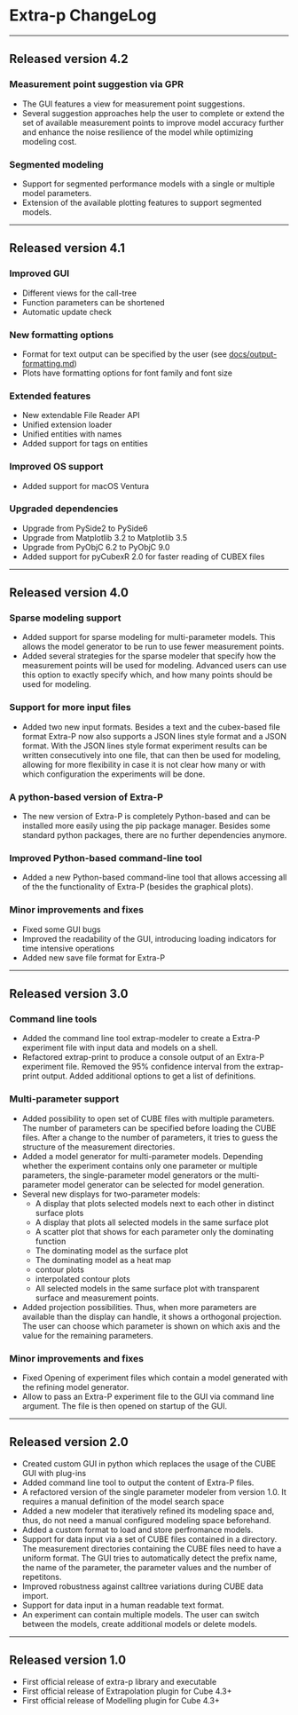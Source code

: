 # Extra-p ChangeLog

***

## Released version 4.2

### Measurement point suggestion via GPR
* The GUI features a view for measurement point suggestions.
* Several suggestion approaches help the user to complete or extend the set of available measurement points
to improve model accuracy further and enhance the noise resilience of the model while optimizing modeling cost.

### Segmented modeling
* Support for segmented performance models with a single or multiple model parameters.
* Extension of the available plotting features to support segmented models.

***

## Released version 4.1

### Improved GUI
* Different views for the call-tree
* Function parameters can be shortened
* Automatic update check

### New formatting options
* Format for text output can be specified by the user 
  (see [docs/output-formatting.md](docs/output-formatting.md))
* Plots have formatting options for font family and font size

### Extended features
* New extendable File Reader API
* Unified extension loader
* Unified entities with names
* Added support for tags on entities

### Improved OS support
* Added support for macOS Ventura

### Upgraded dependencies
* Upgrade from PySide2 to PySide6
* Upgrade from Matplotlib 3.2 to Matplotlib 3.5
* Upgrade from PyObjC 6.2 to PyObjC 9.0
* Added support for pyCubexR 2.0 for faster reading of CUBEX files

***

## Released version 4.0
### Sparse modeling support
* Added support for sparse modeling for multi-parameter models. This allows the 
model generator to be run to use fewer measurement points.
* Added several strategies for the sparse modeler that specify how the 
measurement points will be used for modeling. Advanced users can use this option
to exactly specify which, and how many points should be used for modeling.

### Support for more input files
* Added two new input formats. Besides a text and the cubex-based file 
format Extra-P now also supports a JSON lines style format and a JSON
format. With the JSON lines style format experiment results can be written
consecutively into one file, that can then be used for modeling, allowing 
for more flexibility in case it is not clear how many or with which configuration
the experiments will be done.

### A python-based version of Extra-P
* The new version of Extra-P is completely Python-based and can be installed
more easily using the pip package manager. Besides some standard python packages,
there are no further dependencies anymore.

### Improved Python-based command-line tool
* Added a new Python-based command-line tool that allows accessing all of the
the functionality of Extra-P (besides the graphical plots).

### Minor improvements and fixes
* Fixed some GUI bugs
* Improved the readability of the GUI, introducing loading indicators for time
intensive operations
* Added new save file format for Extra-P

***

## Released version 3.0

### Command line tools

* Added the command line tool extrap-modeler to create a Extra-P
  experiment file with input data and models on a shell.
* Refactored extrap-print to produce a console output of an Extra-P
  experiment file. Removed the 95% confidence interval from the
  extrap-print output. Added additional options to get a list of
  definitions.

### Multi-parameter support

* Added possibility to open set of CUBE files with multiple
  parameters. The number of parameters can be specified before loading
  the CUBE files. After a change to the number of parameters, it tries to
  guess the structure of the measurement directories.
* Added a model generator for multi-parameter models. Depending whether
  the experiment contains only one parameter or multiple parameters, the
  single-parameter model generators or the multi-parameter model generator
  can be selected for model generation.
* Several new displays for two-parameter models:
    * A display that plots selected models next to each other in distinct
      surface plots
    * A display that plots all selected models in the same surface plot
    * A scatter plot that shows for each parameter only the dominating
      function
    * The dominating model as the surface plot
    * The dominating model as a heat map
    * contour plots
    * interpolated contour plots
    * All selected models in the same surface plot with transparent
      surface and measurement points.
* Added projection possibilities. Thus, when more parameters are available
  than the display can handle, it shows a orthogonal projection.
  The user can choose which parameter is shown on which axis and the value
  for the remaining parameters.

### Minor improvements and fixes

* Fixed Opening of experiment files which contain a model generated
  with the refining model generator.
* Allow to pass an Extra-P experiment file to the GUI via command line
  argument. The file is then opened on startup of the GUI.

***

## Released version 2.0

* Created custom GUI in python which replaces the usage of the
  CUBE GUI with plug-ins
* Added command line tool to output the content of Extra-P files.
* A refactored version of the single parameter modeler from version 1.0.
  It requires a manual definition of the model search space
* Added a new modeler that iteratively refined its modeling space and,
  thus, do not need a manual configured modeling space beforehand.
* Added a custom format to load and store perfromance models.
* Support for data input via a set of CUBE files contained in a directory.
  The measurement directories containing the CUBE files need to have
  a uniform format. The GUI tries to automatically detect the prefix name,
  the name of the parameter, the parameter values and the number of
  repetitons.
* Improved robustness against calltree variations during CUBE data import.
* Support for data input in a human readable text format.
* An experiment can contain multiple models. The user can switch between
  the models, create additional models or delete models.

***

## Released version 1.0

* First official release of extra-p library and executable
* First official release of Extrapolation plugin for Cube 4.3+
* First official release of Modelling plugin for Cube 4.3+
